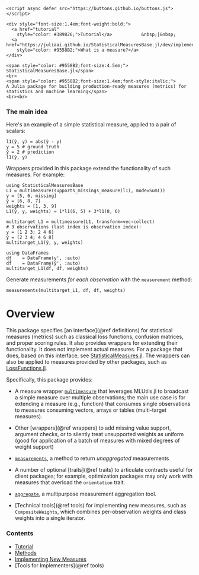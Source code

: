 ```@raw html
<script async defer src="https://buttons.github.io/buttons.js"></script>

<div style="font-size:1.4em;font-weight:bold;">
  <a href="tutorial"
    style="color: #389826;">Tutorial</a>           &nbsp;|&nbsp;
  <a href="https://juliaai.github.io/StatisticalMeasuresBase.jl/dev/implementing_new_measures/#definitions"
    style="color: #9558B2;">What is a measure?</a>
</div>

<span style="color: #9558B2;font-size:4.5em;">
StatisticalMeasuresBase.jl</span>
<br>
<span style="color: #9558B2;font-size:1.4em;font-style:italic;">
A Julia package for building production-ready measures (metrics) for statistics and machine learning</span>
<br><br>
```

### The main idea

Here's an example of a simple statistical measure, applied to a pair of scalars:

```@example 01
l1(ŷ, y) = abs(ŷ - y)
y = 5 # ground truth
ŷ = 2 # prediction
l1(ŷ, y)
```

Wrappers provided in this package extend the functionality of such measures. For example:

```@example 01
using StatisticalMeasuresBase
L1 = multimeasure(supports_missings_measure(l1), mode=Sum())
y = [5, 6, missing]
ŷ = [6, 8, 7]
weights = [1, 3, 9]
L1(ŷ, y, weights) ≈ 1*l1(6, 5) + 3*l1(8, 6)
```

```@example 01
multitarget_L1 = multimeasure(L1, transform=vec∘collect)
# 3 observations (last index is observation index):
y = [1 2 3; 2 4 6]
ŷ = [2 3 4; 4 6 8]
multitarget_L1(ŷ, y, weights)
```

```@example 01
using DataFrames
df    = DataFrame(y', :auto)
df̂    = DataFrame(ŷ', :auto)
multitarget_L1(df̂, df, weights)
```

Generate measurements *for each observation* with the `measurement` method:

```@example 01
measurements(multitarget_L1, df̂, df, weights)
```

# Overview

This package specifies [an interface](@ref definitions) for statistical measures (metrics)
such as classical loss functions, confusion matrices, and proper scoring rules. It also
provides wrappers for extending their functionality. It does not implement actual
measures. For a package that does, based on this interface, see
[StatisticalMeasures.jl](https://github.com/JuliaAI/StatisticalMeasures.jl).  The wrappers
can also be applied to measures provided by other packages, such as
[LossFunctions.jl](https://github.com/JuliaML/LossFunctions.jl).

Specifically, this package provides:

- A measure wrapper [`multimeasure`](@ref) that leverages MLUtils.jl to broadcast a simple
  measure over multiple observations; the main use case is for extending a measure (e.g.,
  function) that consumes single observations to measures consuming vectors, arrays or
  tables (multi-target measures).

- Other [wrappers](@ref wrappers) to add missing value support, argument checks, or to
  silently treat unsupported weights as uniform (good for application of a batch of
  measures with mixed degrees of weight support)

- [`measurements`](@ref), a method to return *unaggregated* measurements

- A number of optional [traits](@ref traits) to articulate contracts useful for client
  packages; for example, optimization packages may only work with measures that overload
  the `orientation` trait.

- [`aggregate`](@ref), a multipurpose measurement aggregation tool.

- [Technical tools](@ref tools) for implementing new measures, such as `CompositeWeights`,
  which combines per-observation weights and class weights into a single iterator.

### Contents

- [Tutorial](@ref)
- [Methods](@ref)
- [Implementing New Measures](@ref)
- [Tools for Implementers](@ref tools)

